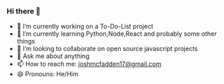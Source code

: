 ### Hi there 👋

- 🔭 I’m currently working on a To-Do-List project
- 🌱 I’m currently learning Python,Node,React and probably some other things
- 👯 I’m looking to collaborate on open source javascript projects
- 💬 Ask me about anything
- 📫 How to reach me: joshmcfadden17@gmail.com
- 😄 Pronouns: He/Him
